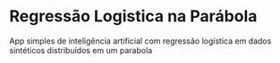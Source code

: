 # Regressão Logistica na Parábola
App simples de inteligência artificial com regressão logística em dados sintéticos distribuídos em um parabola
